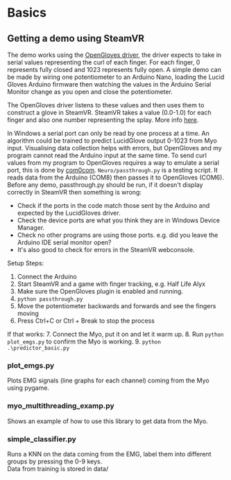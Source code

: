 # Basics   

## Getting a demo using SteamVR

The demo works using the [OpenGloves driver](https://github.com/LucidVR/opengloves-driver), the driver expects to take in serial values representing the curl of each finger. 
For each finger, 0 represents fully closed and 1023 represents fully open.
A simple demo can be made by wiring one potentiometer to an Arduino Nano, loading the Lucid Gloves Arduino firmware then watching the values in the Arduino Serial Monitor change as you open and close the potentiometer.

The OpenGloves driver listens to these values and then uses them to construct a glove in SteamVR. SteamVR takes a value (0.0-1.0) for each finger and also one number representing the splay. More info [here](https://github.com/ValveSoftware/openvr/wiki/Creating-a-Skeletal-Input-Driver).

In Windows a serial port can only be read by one process at a time.
An algorithm could be trained to predict LucidGlove output 0-1023 from Myo input. Visualising data collection helps with errors, but OpenGloves and my program cannot read the Arduino input at the same time. 
To send curl values from my program to OpenGloves requires a way to emulate a serial port, this is done by [com0com](http://com0com.sourceforge.net/).
`Neuro/passthrough.py` is a testing script. It reads data from the Arduino (COM8) then passes it to OpenGloves (COM6).    
Before any demo, passthrough.py should be run, if it doesn't display correctly in SteamVR then something is wrong:

* Check if the ports in the code match those sent by the Arduino and expected by the LucidGloves driver. 
* Check the device ports are what you think they are in Windows Device Manager. 
* Check no other programs are using those ports. e.g. did you leave the Arduino IDE serial monitor open? 
* It's also good to check for errors in the SteamVR webconsole.

Setup Steps:

1. Connect the Arduino
2. Start SteamVR and a game with finger tracking, e.g. Half Life Alyx
3. Make sure the OpenGloves plugin is enabled and running.
4. `python passthrough.py`
5. Move the potentiometer backwards and forwards and see the fingers moving
6. Press Ctrl+C or Ctrl + Break to stop the process

If that works:
7. Connect the Myo, put it on and let it warm up.
8. Run `python plot_emgs.py` to confirm the Myo is working.
9. `python .\predictor_basic.py`

### plot_emgs.py  
Plots EMG signals (line graphs for each channel) coming from the Myo using pygame.   

### myo_multithreading_examp.py
Shows an example of how to use this library to get data from the Myo.  

### simple_classifier.py 
Runs a KNN on the data coming from the EMG, label them into different groups by pressing the 0-9 keys.  
Data from training is stored in data/  

